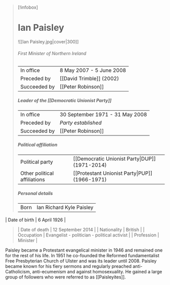 > [!infobox] 
> # Ian Paisley 
> ![[Ian Paisley.jpg|cover|300]]
> ###### First Minister of Northern Ireland
> |  |  | 
> | ---- | ---- | 
> | In office | 8 May 2007 - 5 June 2008 | 
> | Preceded by | [[David Trimble]] (2002) | 
> | Succeeded by | [[Peter Robinson]]
>
>##### Leader of the [[Democratic Unionist Party]]
>| | |
>| -- | -- |
>| In office | 30 September 1971 - 31 May 2008 |
>| Preceded by | *Party established* | 
>| Succeeded by | [[Peter Robinson]] |
>
>##### Political affiliation
>| | |
>| -- | -- |
>| Political party | [[Democratic Unionist Party\|DUP]] (1971-2014) |
>| Other political affiliations | [[Protestant Unionist Party\|PUP]] (1966-1971) |
>
> ##### Personal details
> | | |
> | ---- | ---- | 
> | Born | Ian Richard Kyle Paisley |
| Date of birth | 6 April 1926 | 
> | Date of death | 12 September 2014 |
> | Nationality | British |
> | Occupation | Evangelist - politician - political activist |
> | Profession | Minister |

Paisley became a Protestant evangelical minister in 1946 and remained one for the rest of his life. In 1951 he co-founded the Reformed fundamentalist Free Presbyterian Church of Ulster and was its leader until 2008. Paisley became known for his fiery sermons and regularly preached anti-Catholicism, anti-ecumenism and against homosexuality. He gained a large group of followers who were referred to as [[Paisleyites]].